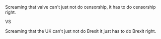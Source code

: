 Screaming that valve can't just not do censorship, it has to do censorship right.

VS

Screaming that the UK can't just not do Brexit it just has to do Brexit right.